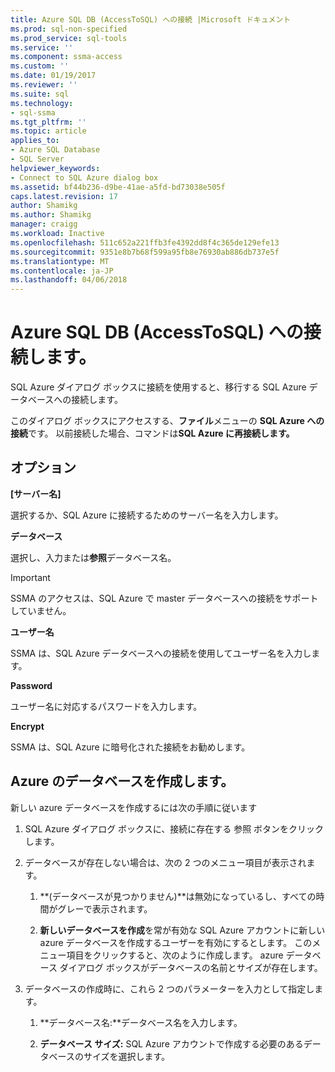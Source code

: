 ```yaml
---
title: Azure SQL DB (AccessToSQL) への接続 |Microsoft ドキュメント
ms.prod: sql-non-specified
ms.prod_service: sql-tools
ms.service: ''
ms.component: ssma-access
ms.custom: ''
ms.date: 01/19/2017
ms.reviewer: ''
ms.suite: sql
ms.technology:
- sql-ssma
ms.tgt_pltfrm: ''
ms.topic: article
applies_to:
- Azure SQL Database
- SQL Server
helpviewer_keywords:
- Connect to SQL Azure dialog box
ms.assetid: bf44b236-d9be-41ae-a5fd-bd73038e505f
caps.latest.revision: 17
author: Shamikg
ms.author: Shamikg
manager: craigg
ms.workload: Inactive
ms.openlocfilehash: 511c652a221ffb3fe4392dd8f4c365de129efe13
ms.sourcegitcommit: 9351e8b7b68f599a95fb8e76930ab886db737e5f
ms.translationtype: MT
ms.contentlocale: ja-JP
ms.lasthandoff: 04/06/2018
---
```

# <a name="connect-to-azure-sql-db-accesstosql"></a>Azure SQL DB (AccessToSQL) への接続します。
SQL Azure ダイアログ ボックスに接続を使用すると、移行する SQL Azure データベースへの接続します。  
  
このダイアログ ボックスにアクセスする、**ファイル**メニューの  **SQL Azure への接続**です。 以前接続した場合、コマンドは**SQL Azure に再接続します。**  
  
## <a name="options"></a>オプション  
**[サーバー名]**  
  
選択するか、SQL Azure に接続するためのサーバー名を入力します。  
  
**データベース**  
  
選択し、入力または**参照**データベース名。  
  
> [!IMPORTANT]  
> SSMA のアクセスは、SQL Azure で master データベースへの接続をサポートしていません。  
  
**ユーザー名**  
  
SSMA は、SQL Azure データベースへの接続を使用してユーザー名を入力します。  
  
**Password**  
  
ユーザー名に対応するパスワードを入力します。  
  
**Encrypt**  
  
SSMA は、SQL Azure に暗号化された接続をお勧めします。  
  
## <a name="create-azure-database"></a>Azure のデータベースを作成します。  
新しい azure データベースを作成するには次の手順に従います  
  
1.  SQL Azure ダイアログ ボックスに、接続に存在する 参照 ボタンをクリックします。  
  
2.  データベースが存在しない場合は、次の 2 つのメニュー項目が表示されます。  
  
    1.  **(データベースが見つかりません)**は無効になっているし、すべての時間がグレーで表示されます。  
  
    2.  **新しいデータベースを作成**を常が有効な SQL Azure アカウントに新しい azure データベースを作成するユーザーを有効にするとします。 このメニュー項目をクリックすると、次のように作成します。 azure データベース ダイアログ ボックスがデータベースの名前とサイズが存在します。  
  
3.  データベースの作成時に、これら 2 つのパラメーターを入力として指定します。  
  
    1.  **データベース名:**データベース名を入力します。  
  
    2.  **データベース サイズ:** SQL Azure アカウントで作成する必要のあるデータベースのサイズを選択します。  
  
